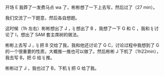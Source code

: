 开场 E 我莽了一发费马点 wa 了，彬彬想了一下上去写，然后过了（27 min）。

我们交流了一下题意，然后各自想题。

这时候（1h 左右）彬彬想出了 J ，lj 想出了 B ，我想了一下 G 和 C ，我和 lj 讨论了 I，想出了 SAM 套主席树的做法。

彬彬上去写 J ，lj 把 B 交给了我，我和他还讨论了 G C，讨论过程中我想到了 G 的一个很重要的性质，大概推一推也可以做了。然后彬彬 J 下机了（1h22min），我去写 B，把 G 给 lj 推。

彬彬过了 J ，我也过了 B，下机 lj 把 G 给了我。